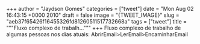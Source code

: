 
+++
author = "Jaydson Gomes"
categories = ["tweet"]
date = "Mon Aug 02 16:43:15 +0000 2010"
draft = false
image = "{TWEET_IMAGE}"
slug = "aeb37f65426f16455326fd81260511517732668a"
tags = ["tweet"]
title = """Fluxo complexo de trabalh..."""
+++
Fluxo complexo de trabalho de algumas pessoas nos dias atuais: AbrirEmail&gt;LerEmail&gt;EncaminharEmail

